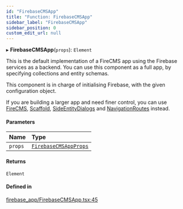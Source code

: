 ```yaml
---
id: "FirebaseCMSApp"
title: "Function: FirebaseCMSApp"
sidebar_label: "FirebaseCMSApp"
sidebar_position: 0
custom_edit_url: null
---
```


▸ **FirebaseCMSApp**(`props`): `Element`

This is the default implementation of a FireCMS app using the Firebase services
as a backend.
You can use this component as a full app, by specifying collections and
entity schemas.

This component is in charge of initialising Firebase, with the given
configuration object.

If you are building a larger app and need finer control, you can use
[FireCMS](FireCMS), [Scaffold](Scaffold), [SideEntityDialogs](SideEntityDialogs)
and [NavigationRoutes](NavigationRoutes) instead.

#### Parameters

| Name | Type |
| :------ | :------ |
| `props` | [`FirebaseCMSAppProps`](../interfaces/FirebaseCMSAppProps) |

#### Returns

`Element`

#### Defined in

[firebase_app/FirebaseCMSApp.tsx:45](https://github.com/Camberi/firecms/blob/2d60fba/src/firebase_app/FirebaseCMSApp.tsx#L45)
